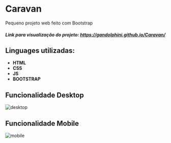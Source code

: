 # Caravan
Pequeno projeto web feito com Bootstrap

##### Link para visualização do projeto: https://gandolphini.github.io/Caravan/

## Linguages utilizadas:

- **HTML**
- **CSS**
- **JS**
- **BOOTSTRAP**


## Funcionalidade Desktop
![desktop](https://github.com/Gandolphini/Caravan/assets/103223523/d6f2fcc1-5f26-475c-a418-95dd110ae74d)


## Funcionalidade Mobile 
![mobile](https://github.com/Gandolphini/Caravan/assets/103223523/9092611a-77d3-40ff-b527-1759f04bd7b1)






